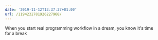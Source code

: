 ```yaml
---
date: '2019-11-12T13:37:37+01:00'
url: /1194232781926227968/
---
```

When you start real programming workflow in a dream, you know it's time for a break
